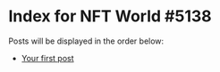 # Index for NFT World #5138
Posts will be displayed in the order below:

- [Your first post](./001-first.md)


